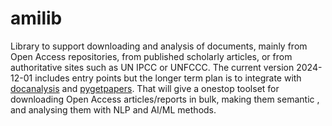 # amilib

Library to support downloading and analysis of documents, mainly from Open Access repositories, from 
published scholarly articles, or from authoritative sites such as UN IPCC or UNFCCC. The current version 2024-12-01 includes entry points but the longer term plan is to integrate with [docanalysis](https://github.com/petermr/docanalysis) and [pygetpapers](https://github.com/petermr/pygetpapers). That will give a onestop toolset for downloading Open Access articles/reports in bulk, making them semantic , and analysing them with NLP and AI/ML methods.
